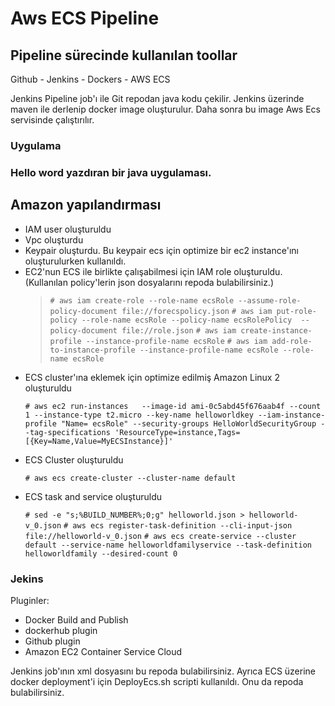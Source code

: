<h1> Aws ECS Pipeline </h1>

<h2> Pipeline sürecinde kullanılan toollar </h2>

Github - Jenkins - Dockers - AWS ECS 

Jenkins Pipeline job'ı ile Git repodan java kodu çekilir. Jenkins üzerinde maven ile derlenip docker image oluşturulur. Daha sonra bu image Aws Ecs servisinde çalıştırılır. 

<h3>Uygulama<h3>

Hello word yazdıran bir java uygulaması.


<h2> Amazon yapılandırması </h2>

<ul>
  <li>IAM user oluşturuldu</li>
  <li>Vpc oluşturdu</li>
  <li>Keypair oluşturdu. Bu keypair ecs için optimize bir ec2 instance'ını oluşturulurken kullanıldı.</li>
  <li>EC2'nun ECS ile birlikte çalışabilmesi için IAM role oluşturuldu. (Kullanılan policy'lerin json dosyalarını repoda bulabilirsiniz.)</li>

  > `# aws iam create-role --role-name ecsRole --assume-role-policy-document file://forecspolicy.json`
  > `# aws iam put-role-policy --role-name ecsRole --policy-name ecsRolePolicy  --policy-document file://role.json`
  `# aws iam create-instance-profile --instance-profile-name ecsRole`
  `# aws iam add-role-to-instance-profile --instance-profile-name ecsRole --role-name ecsRole`

  <li>ECS cluster'ına eklemek için optimize edilmiş Amazon Linux 2 oluşturuldu</li>
  
  `# aws ec2 run-instances   --image-id ami-0c5abd45f676aab4f --count 1 --instance-type t2.micro --key-name helloworldkey --iam-instance-profile "Name= ecsRole" --security-groups HelloWorldSecurityGroup --tag-specifications 'ResourceType=instance,Tags=[{Key=Name,Value=MyECSInstance}]'`

  <li>ECS Cluster oluşturuldu</li>
 
  `# aws ecs create-cluster --cluster-name default`

  <li>ECS task and service oluşturuldu</li>
 
  `# sed -e "s;%BUILD_NUMBER%;0;g" helloworld.json > helloworld-v_0.json`
  `# aws ecs register-task-definition --cli-input-json file://helloworld-v_0.json`
  `# aws ecs create-service --cluster default --service-name helloworldfamilyservice --task-definition helloworldfamily --desired-count 0`

</ul>

<h3>Jekins</h3>

Pluginler:
<ul>
  <li>Docker Build and Publish</li>
  <li>dockerhub plugin</li>
  <li>Github plugin</li>
  <li>Amazon EC2 Container Service Cloud</li>
</ul>

Jenkins job'ının xml dosyasını bu repoda bulabilirsiniz. Ayrıca ECS üzerine docker deployment'i için DeployEcs.sh scripti kullanıldı. Onu da repoda bulabilirsiniz.


